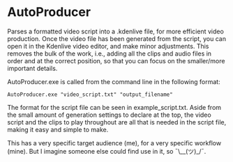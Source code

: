 # AutoProducer
Parses a formatted video script into a .kdenlive file, for more efficient video production.
Once the video file has been generated from the script, you can open it in the Kdenlive video editor, and make minor adjustments.
This removes the bulk of the work, i.e., adding all the clips and audio files in order and at the correct position, so that you can focus on the smaller/more important details.

AutoProducer.exe is called from the command line in the following format:
```
AutoProducer.exe "video_script.txt" "output_filename"
```
The format for the script file can be seen in example_script.txt.
Aside from the small amount of generation settings to declare at the top, the video script and the clips to play throughout are all that is needed in the script file, making it easy and simple to make.

This has a very specific target audience (me), for a very specific workflow (mine). But I imagine someone else could find use in it, so ¯\\__(ツ)_/¯.
